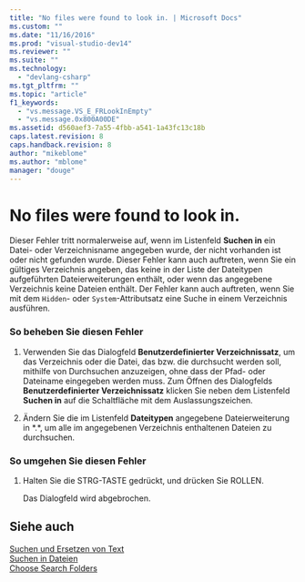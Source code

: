 ```yaml
---
title: "No files were found to look in. | Microsoft Docs"
ms.custom: ""
ms.date: "11/16/2016"
ms.prod: "visual-studio-dev14"
ms.reviewer: ""
ms.suite: ""
ms.technology: 
  - "devlang-csharp"
ms.tgt_pltfrm: ""
ms.topic: "article"
f1_keywords: 
  - "vs.message.VS_E_FRLookInEmpty"
  - "vs.message.0x800A00DE"
ms.assetid: d560aef3-7a55-4fbb-a541-1a43fc13c18b
caps.latest.revision: 8
caps.handback.revision: 8
author: "mikeblome"
ms.author: "mblome"
manager: "douge"
---
```

# No files were found to look in.
Dieser Fehler tritt normalerweise auf, wenn im Listenfeld **Suchen in** ein Datei\- oder Verzeichnisname angegeben wurde, der nicht vorhanden ist oder nicht gefunden wurde.  Dieser Fehler kann auch auftreten, wenn Sie ein gültiges Verzeichnis angeben, das keine in der Liste der Dateitypen aufgeführten Dateierweiterungen enthält, oder wenn das angegebene Verzeichnis keine Dateien enthält.  Der Fehler kann auch auftreten, wenn Sie mit dem `Hidden`\- oder `System`\-Attributsatz eine Suche in einem Verzeichnis ausführen.  
  
### So beheben Sie diesen Fehler  
  
1.  Verwenden Sie das Dialogfeld **Benutzerdefinierter Verzeichnissatz**, um das Verzeichnis oder die Datei, das bzw. die durchsucht werden soll, mithilfe von Durchsuchen anzuzeigen, ohne dass der Pfad\- oder Dateiname eingegeben werden muss.  Zum Öffnen des Dialogfelds **Benutzerdefinierter Verzeichnissatz** klicken Sie neben dem Listenfeld **Suchen in** auf die Schaltfläche mit dem Auslassungszeichen.  
  
2.  Ändern Sie die im Listenfeld **Dateitypen** angegebene Dateierweiterung in \*.\*, um alle im angegebenen Verzeichnis enthaltenen Dateien zu durchsuchen.  
  
### So umgehen Sie diesen Fehler  
  
1.  Halten Sie die STRG\-TASTE gedrückt, und drücken Sie ROLLEN.  
  
     Das Dialogfeld wird abgebrochen.  
  
## Siehe auch  
 [Suchen und Ersetzen von Text](../ide/finding-and-replacing-text.md)   
 [Suchen in Dateien](../ide/find-in-files.md)   
 [Choose Search Folders](http://msdn.microsoft.com/de-de/85af6458-dcde-4a84-9ea4-f5cc6550dc80)